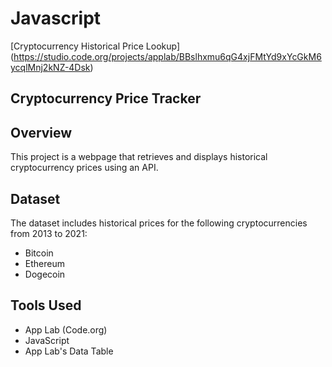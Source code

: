 # Javascript 
[Cryptocurrency Historical Price Lookup] (https://studio.code.org/projects/applab/BBslhxmu6qG4xjFMtYd9xYcGkM6ycqlMnj2kNZ-4Dsk)

## Cryptocurrency Price Tracker

## Overview

This project is a webpage that retrieves and displays historical cryptocurrency prices using an API.

## Dataset

The dataset includes historical prices for the following cryptocurrencies from 2013 to 2021:

- Bitcoin
- Ethereum
- Dogecoin
  
## Tools Used

- App Lab (Code.org)
- JavaScript
- App Lab's Data Table
